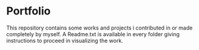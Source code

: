 # Portfolio
This repository contains some works and projects i contributed in or made completely by myself.
A Readme.txt is available in every folder giving instructions to proceed in visualizing the work.
